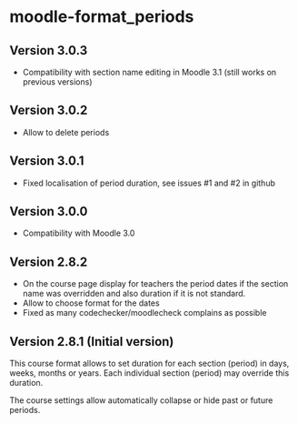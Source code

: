 moodle-format_periods
=====================

Version 3.0.3
-------------

- Compatibility with section name editing in Moodle 3.1 (still works on previous
  versions)

Version 3.0.2
-------------

- Allow to delete periods

Version 3.0.1
-------------

- Fixed localisation of period duration, see issues #1 and #2 in github

Version 3.0.0
-------------

- Compatibility with Moodle 3.0

Version 2.8.2
-------------

- On the course page display for teachers the period dates if the section name
was overridden and also duration if it is not standard.
- Allow to choose format for the dates
- Fixed as many codechecker/moodlecheck complains as possible

Version 2.8.1 (Initial version)
-------------------------------

This course format allows to set duration for each section (period) in days,
weeks, months or years. Each individual section (period) may override this
duration.

The course settings allow automatically collapse or hide past or future periods.

